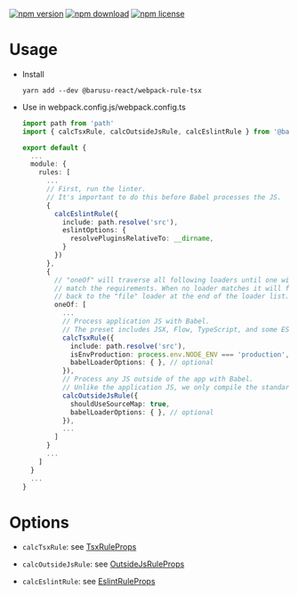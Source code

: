 [![npm version](https://img.shields.io/npm/v/@barusu-react/webpack-rule-tsx.svg)](https://www.npmjs.com/package/@barusu-react/webpack-rule-tsx)
[![npm download](https://img.shields.io/npm/dm/@barusu-react/webpack-rule-tsx.svg)](https://www.npmjs.com/package/@barusu-react/webpack-rule-tsx)
[![npm license](https://img.shields.io/npm/l/@barusu-react/webpack-rule-tsx.svg)](https://www.npmjs.com/package/@barusu-react/webpack-rule-tsx)


# Usage

  * Install
    ```shell
    yarn add --dev @barusu-react/webpack-rule-tsx
    ```

  * Use in webpack.config.js/webpack.config.ts
    ```typescript
    import path from 'path'
    import { calcTsxRule, calcOutsideJsRule, calcEslintRule } from '@barusu-react/webpack-rule-tsx'

    export default {
      ...
      module: {
        rules: [
          ...
          // First, run the linter.
          // It's important to do this before Babel processes the JS.
          {
            calcEslintRule({
              include: path.resolve('src'),
              eslintOptions: {
                resolvePluginsRelativeTo: __dirname,
              }
            })
          },
          {
            // "oneOf" will traverse all following loaders until one will
            // match the requirements. When no loader matches it will fall
            // back to the "file" loader at the end of the loader list.
            oneOf: [
              ...
              // Process application JS with Babel.
              // The preset includes JSX, Flow, TypeScript, and some ESnext features.
              calcTsxRule({
                include: path.resolve('src'),
                isEnvProduction: process.env.NODE_ENV === 'production',
                babelLoaderOptions: { }, // optional
              }),
              // Process any JS outside of the app with Babel.
              // Unlike the application JS, we only compile the standard ES features.
              calcOutsideJsRule({
                shouldUseSourceMap: true,
                babelLoaderOptions: { }, // optional
              }),
              ...
            ]
          }
          ...
        ]
      }
      ...
    }
    ```

# Options
  * `calcTsxRule`: see [TsxRuleProps](https://github.com/lemon-clown/barusu-react/tree/master/scaffold/webpack-rule-tsx/src/tsx.ts#L6)

  * `calcOutsideJsRule`: see [OutsideJsRuleProps](https://github.com/lemon-clown/barusu-react/tree/master/scaffold/webpack-rule-tsx/src/outside-js.ts#L6)

  * `calcEslintRule`: see [EslintRuleProps](https://github.com/lemon-clown/barusu-react/tree/master/scaffold/webpack-rule-tsx/src/eslint.ts#L6)
